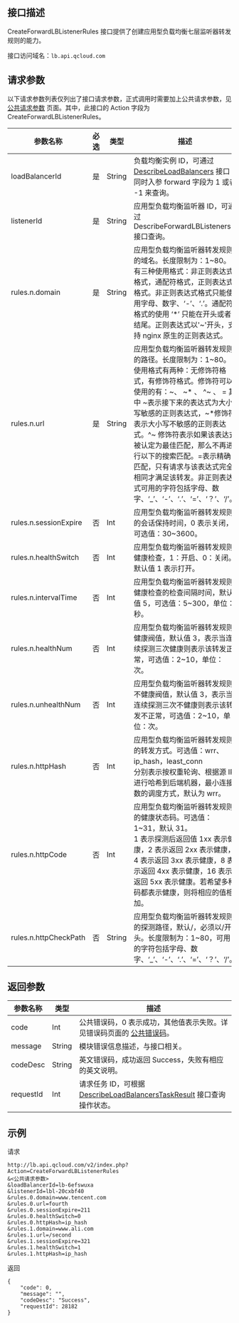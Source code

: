 ## 接口描述
CreateForwardLBListenerRules 接口提供了创建应用型负载均衡七层监听器转发规则的能力。
 
接口访问域名：`lb.api.qcloud.com`
 
## 请求参数
以下请求参数列表仅列出了接口请求参数，正式调用时需要加上公共请求参数，见 [公共请求参数](/document/api/214/4183) 页面。其中，此接口的 Action 字段为 CreateForwardLBListenerRules。


|参数名称|必选|类型|描述|
|-----------|--------|----------|----------|
|loadBalancerId|是|String|负载均衡实例 ID，可通过 <a href="/document/api/214/1261" title="DescribeLoadBalancers">DescribeLoadBalancers</a> 接口同时入参 forward 字段为 1 或者 -1 来查询。|
|listenerId|是|String|应用型负载均衡监听器 ID，可通过 DescribeForwardLBListeners 接口查询。|
|rules.n.domain|是|String|应用型负载均衡监听器转发规则的域名。长度限制为：1~80。有三种使用格式：非正则表达式格式，通配符格式，正则表达式格式。非正则表达式格式只能使用字母、数字、‘-’、‘.’。通配符格式的使用 ‘*’ 只能在开头或者结尾。正则表达式以'~'开头，支持 nginx 原生的正则表达式。|
|rules.n.url|是|String|应用型负载均衡监听器转发规则的路径。长度限制为：1~80。使用格式有两种：无修饰符格式，有修饰符格式。修饰符可以使用的有：~、 ~\* 、 ^~ 、 = 其中 ~表示接下来的表达式为大小写敏感的正则表达式，~*修饰符表示大小写不敏感的正则表达式。^~ 修饰符表示如果该表达式被认定为最佳匹配，那么不再进行以下的搜索匹配。=表示精确匹配，只有请求与该表达式完全相同才满足该转发。非正则表达式可用的字符包括字母、数字、‘_’、‘-’、‘.’、‘=’、‘？’、‘/’。|
|rules.n.sessionExpire|否|Int|应用型负载均衡监听器转发规则的会话保持时间，0 表示关闭，可选值：30~3600。|
|rules.n.healthSwitch|否|Int|应用型负载均衡监听器转发规则健康检查，1：开启、0：关闭。默认值 1 表示打开。|
|rules.n.intervalTime|否|Int|应用型负载均衡监听器转发规则健康检查的检查间隔时间，默认值 5，可选值：5~300，单位：秒。|
|rules.n.healthNum|否|Int|应用型负载均衡监听器转发规则健康阀值，默认值 3，表示当连续探测三次健康则表示该转发正常，可选值：2~10，单位：次。|
|rules.n.unhealthNum|否|Int|应用型负载均衡监听器转发规则不健康阀值，默认值 3，表示当连续探测三次不健康则表示该转发不正常，可选值：2~10，单位：次。|
|rules.n.httpHash|否|Int|应用型负载均衡监听器转发规则的转发方式。可选值：wrr、ip_hash，least_conn<br>分别表示按权重轮询、根据源 IP 进行哈希到后端机器，最小连接数的调度方式，默认为 wrr。|
|rules.n.httpCode|否|Int|应用型负载均衡监听器转发规则的健康状态码。可选值：1~31，默认 31。<br>1 表示探测后返回值 1xx 表示健康，2 表示返回  2xx 表示健康，4 表示返回 3xx 表示健康，8 表示返回 4xx 表示健康，16 表示返回 5xx 表示健康。若希望多种码都表示健康，则将相应的值相加。|
|rules.n.httpCheckPath|否|String|应用型负载均衡监听器转发规则的探测路径，默认/，必须以/开头。长度限制为：1~80，可用的字符包括字母、数字、‘_’、‘-’、‘.’、‘=’、‘？’、‘/’。|



## 返回参数

|参数名称|类型|描述|
|-------|---|---------------|
|code|Int|公共错误码，0 表示成功，其他值表示失败。详见错误码页面的 [公共错误码](/document/api/214/1530)。|
|message|String|模块错误信息描述，与接口相关。|
|codeDesc|String|英文错误码，成功返回 Success，失败有相应的英文说明。|
|requestId|Int|请求任务 ID，可根据 [DescribeLoadBalancersTaskResult](/document/api/214/4007) 接口查询操作状态。|


## 示例
 
请求
```
http://lb.api.qcloud.com/v2/index.php?Action=CreateForwardLBListenerRules
&<公共请求参数>
&loadBalancerId=lb-6efswuxa
&listenerId=lbl-20cxbf40
&rules.0.domain=www.tencent.com
&rules.0.url=fourth
&rules.0.sessionExpire=211
&rules.0.healthSwitch=0
&rules.0.httpHash=ip_hash
&rules.1.domain=www.ali.com
&rules.1.url=/second
&rules.1.sessionExpire=321
&rules.1.healthSwitch=1
&rules.1.httpHash=ip_hash

```
返回
```
{
    "code": 0,
    "message": "",
    "codeDesc": "Success",
    "requestId": 28182
}
```
